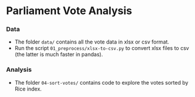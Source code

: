 # Parliament Vote Analysis

### Data
- The folder `data/` contains all the vote data in xlsx or csv format.
- Run the script `01_preprocess/xlsx-to-csv.py` to convert xlsx files to csv (the latter is much faster in pandas).

### Analysis
- The folder `04-sort-votes/` contains code to explore the votes sorted by Rice index.
